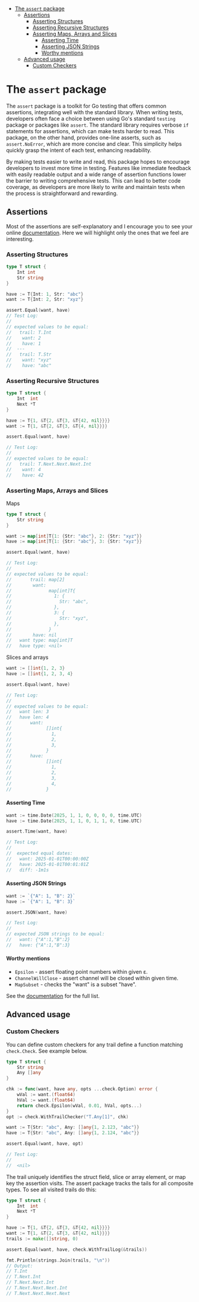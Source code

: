 <!-- TOC -->
* [The `assert` package](#the-assert-package)
  * [Assertions](#assertions)
    * [Asserting Structures](#asserting-structures)
    * [Asserting Recursive Structures](#asserting-recursive-structures)
    * [Asserting Maps, Arrays and Slices](#asserting-maps-arrays-and-slices)
      * [Asserting Time](#asserting-time)
      * [Asserting JSON Strings](#asserting-json-strings)
      * [Worthy mentions](#worthy-mentions)
  * [Advanced usage](#advanced-usage)
    * [Custom Checkers](#custom-checkers)
<!-- TOC -->

# The `assert` package

The `assert` package is a toolkit for Go testing that offers common assertions,
integrating well with the standard library. When writing tests, developers often
face a choice between using Go's standard `testing` package or packages like 
`assert`. The standard library requires verbose `if` statements for assertions, 
which can make tests harder to read. This package, on the other hand, provides 
one-line asserts, such as `assert.NoError`, which are more concise and clear. 
This simplicity helps quickly grasp the intent of each test, enhancing 
readability.

By making tests easier to write and read, this package hopes to encourage 
developers to invest more time in testing. Features like immediate feedback 
with easily readable output and a wide range of assertion functions lower the 
barrier to writing comprehensive tests. This can lead to better code coverage, 
as developers are more likely to write and maintain tests when the process is
straightforward and rewarding.

## Assertions

Most of the assertions are self-explanatory and I encourage you to see your
online [documentation](https://pkg.go.dev/github.com/ctx42/testing). Here we 
will highlight only the ones that we feel are interesting. 

### Asserting Structures

```go
type T struct {
    Int int
    Str string
}

have := T{Int: 1, Str: "abc"}
want := T{Int: 2, Str: "xyz"}

assert.Equal(want, have)
// Test Log:
//
// expected values to be equal:
//   trail: T.Int
//    want: 2
//    have: 1
//  ---
//   trail: T.Str
//    want: "xyz"
//    have: "abc"
```

### Asserting Recursive Structures

```go
type T struct {
    Int  int
    Next *T
}

have := T{1, &T{2, &T{3, &T{42, nil}}}}
want := T{1, &T{2, &T{3, &T{4, nil}}}}

assert.Equal(want, have)

// Test Log:
//
// expected values to be equal:
//   trail: T.Next.Next.Next.Int
//    want: 4
//    have: 42
```

### Asserting Maps, Arrays and Slices

Maps

```go
type T struct {
    Str string
}

want := map[int]T{1: {Str: "abc"}, 2: {Str: "xyz"}}
have := map[int]T{1: {Str: "abc"}, 3: {Str: "xyz"}}

assert.Equal(want, have)

// Test Log:
//
// expected values to be equal:
//       trail: map[2]
//        want:
//              map[int]T{
//                1: {
//                  Str: "abc",
//                },
//                3: {
//                  Str: "xyz",
//                },
//              }
//        have: nil
//   want type: map[int]T
//   have type: <nil>
```

Slices and arrays

```go
want := []int{1, 2, 3}
have := []int{1, 2, 3, 4}

assert.Equal(want, have)

// Test Log:
//
// expected values to be equal:
//   want len: 3
//   have len: 4
//       want:
//             []int{
//               1,
//               2,
//               3,
//             }
//       have:
//             []int{
//               1,
//               2,
//               3,
//               4,
//             }
```

#### Asserting Time

```go
want := time.Date(2025, 1, 1, 0, 0, 0, 0, time.UTC)
have := time.Date(2025, 1, 1, 0, 1, 1, 0, time.UTC)

assert.Time(want, have)

// Test Log:
//
//  expected equal dates:
//   want: 2025-01-01T00:00:00Z
//   have: 2025-01-01T00:01:01Z
//   diff: -1m1s
```

#### Asserting JSON Strings

```go
want := `{"A": 1, "B": 2}`
have := `{"A": 1, "B": 3}`

assert.JSON(want, have)

// Test Log:
//
// expected JSON strings to be equal:
//   want: {"A":1,"B":2}
//   have: {"A":1,"B":3}
```

#### Worthy mentions

- `Epsilon` - assert floating point numbers within given ε.
- `ChannelWillClose` - assert channel will be closed within given time. 
- `MapSubset` - checks the "want" is a subset "have".

See the [documentation](https://pkg.go.dev/github.com/ctx42/testing) for the 
full list.

## Advanced usage

### Custom Checkers

You can define custom checkers for any trail define a function matching 
`check.Check`. See example below. 

```go
type T struct {
    Str string
    Any []any
}

chk := func(want, have any, opts ...check.Option) error {
    wVal := want.(float64)
    hVal := want.(float64)
    return check.Epsilon(wVal, 0.01, hVal, opts...)
}
opt := check.WithTrailChecker("T.Any[1]", chk)

want := T{Str: "abc", Any: []any{1, 2.123, "abc"}}
have := T{Str: "abc", Any: []any{1, 2.124, "abc"}}

assert.Equal(want, have, opt)

// Test Log:
//
//  <nil>
```

The trail uniquely identifies the struct field, slice or array element, or map
key the assertion visits. The assert package tracks the tails for all composite 
types. To see all visited trails do this:

```go
type T struct {
    Int  int
    Next *T
}

have := T{1, &T{2, &T{3, &T{42, nil}}}}
want := T{1, &T{2, &T{3, &T{42, nil}}}}
trails := make([]string, 0)

assert.Equal(want, have, check.WithTrailLog(&trails))

fmt.Println(strings.Join(trails, "\n"))
// Output:
// T.Int
// T.Next.Int
// T.Next.Next.Int
// T.Next.Next.Next.Int
// T.Next.Next.Next.Next
```